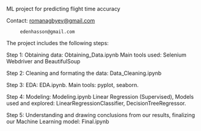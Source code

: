 ML project for predicting flight time accuracy

Contact: romanagbyev@gmail.com

         edenhasson@gmail.com
        
        
The project includes the following steps:

Step 1: Obtaining data: Obtaining_Data.ipynb Main tools used: Selenium Webdriver and BeautifulSoup

Step 2: Cleaning and formating the data: Data_Cleaning.ipynb

Step 3: EDA: EDA.ipynb. Main tools: pyplot, seaborn.

Step 4: Modeling: Modeling.ipynb Linear Regression (Supervised), Models used and explored: LinearRegressionClassifier, DecisionTreeRegressor.

Step 5: Understanding and drawing conclusions from our results, finalizing our Machine Learning model: Final.ipynb
